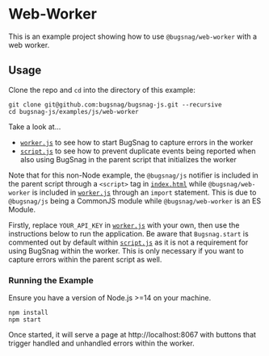 # Web-Worker

This is an example project showing how to use `@bugsnag/web-worker` with a web worker.

## Usage

Clone the repo and `cd` into the directory of this example:

```
git clone git@github.com:bugsnag/bugsnag-js.git --recursive
cd bugsnag-js/examples/js/web-worker
```

Take a look at…
- [`worker.js`](worker.js) to see how to start BugSnag to capture errors in the worker
- [`script.js`](script.js) to see how to prevent duplicate events being reported when also using BugSnag in the parent script that initializes the worker

Note that for this non-Node example, the `@bugsnag/js` notifier is included in the parent script through a `<script>` tag in [`index.html`](index.html) while `@bugsnag/web-worker` is included in [`worker.js`](worker.js) through an `import` statement. This is due to `@bugsnag/js` being a CommonJS module while `@bugsnag/web-worker` is an ES Module.

Firstly, replace `YOUR_API_KEY` in [`worker.js`](worker.js) with your own, then use the instructions below to run the application. Be aware that `Bugsnag.start` is commented out by default within [`script.js`](script.js) as it is not a requirement for using BugSnag within the worker. This is only necessary if you want to capture errors within the parent script as well.

### Running the Example

Ensure you have a version of Node.js >=14 on your machine.

```
npm install
npm start
```

Once started, it will serve a page at http://localhost:8067 with buttons that trigger handled and unhandled errors within the worker.